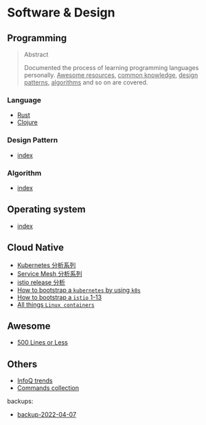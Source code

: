 # Software & Design

## Programming

<blockquote class="tip">
<p class="title">Abstract</p>
<p>Documented the process of learning programming languages personally. <ins>Awesome resources</ins>, <ins>common knowledge</ins>, <ins>design patterns</ins>, <ins>algorithms</ins> and so on are covered.</p>
</blockquote>

### Language

- [Rust](#content/p/pl/rust/index)
- [Clojure](#content/p/pl/clojure/index)

### Design Pattern

- [index](#content/p/dp/index)

### Algorithm

- [index](#content/p/a/index)

## Operating system

- [index](#content/os/index)

## Cloud Native

- [Kubernetes 分析系列](#content/cloud-native/k8s/index)
- [Service Mesh 分析系列](#todo)
- [istio release 分析](#content/cloud-native/istio-release-analysis)
- [How to bootstrap a `kubernetes` by using `k0s`](#content/cloud-native/k0s-bootstrap)
- [How to bootstrap a `istio` 1-13](#content/cloud-native/istio-1-13-bootstrap)
- [All things `Linux containers`](#content/cloud-native/all-things-linux-containers)

## Awesome

- [500 Lines or Less](https://github.com/aosabook/500lines)

## Others

- [InfoQ trends](#content/infoq-trends)
- [Commands collection](#content/tips/useful-commands)

<div class="grey-margin">
  <p>backups:</p>
  <ul>
    <li><a href="#content/backup-2022-04-07">backup-2022-04-07</a></li>
  </ul>
</div>
